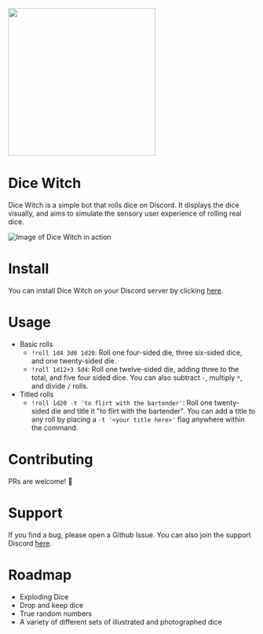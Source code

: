 <img src="https://i.imgur.com/v1Dog6h.jpeg" width="300">

# Dice Witch

Dice Witch is a simple bot that rolls dice on Discord. It displays the dice visually, and aims to simulate the sensory user experience of rolling real dice.

![Image of Dice Witch in action](https://i.imgur.com/yVYfpEa.gif)

# Install

You can install Dice Witch on your Discord server by clicking [here](https://discord.com/api/oauth2/authorize?client_id=808161585876697108&permissions=0&scope=bot).

# Usage

- Basic rolls
  - `!roll 1d4 3d6 1d20`: Roll one four-sided die, three six-sided dice, and one twenty-sided die.
  - `!roll 1d12+3 5d4`: Roll one twelve-sided die, adding three to the total, and five four sided dice. You can also subtract `-`, multiply `*`, and divide `/` rolls.
- Titled rolls
  - `!roll 1d20 -t 'to flirt with the bartender'`: Roll one twenty-sided die and title it "to flirt with the bartender". You can add a title to any roll by placing a `-t '<your title here>'` flag anywhere within the command. 

# Contributing

PRs are welcome! 🙂

# Support

If you find a bug, please open a Github Issue. You can also join the support Discord [here](https://discord.gg/7FT6VT5x).

# Roadmap

- Exploding Dice
- Drop and keep dice
- True random numbers
- A variety of different sets of illustrated and photographed dice
